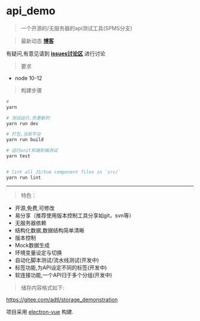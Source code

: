 # api_demo

> 一个开源的/无服务器的api测试工具(SPMS分支)

> 最新动态 [**博客**](https://adtl.gitee.io/pages/)

有疑问,有意见请到 [**issues讨论区**](https://gitee.com/adtl/adtl/issues) 进行讨论

> 要求

* node 10-12

> 构建步骤

``` bash
# 
yarn

# 测试运行,热更新的
yarn run dev

# 打包,当前平台
yarn run build

# 运行unit和端到端测试
yarn test


# lint all JS/Vue component files in `src/`
yarn run lint

```

---


> 特色：

* 开源,免费,可修改
* 易分享（推荐使用版本控制工具分享如git，svn等）
* 无服务器依赖
* 结构化数据,数据结构简单清晰
* 版本控制
* Mock数据生成
* 环境变量设定与切换
* 自动化脚本测试/流水线测试(开发中)
* 标签功能,为API设定不同的标签(开发中)
* 软连接功能,一个API归于多个分组(开发中)

> 储存内容格式如下:

https://gitee.com/adtl/storage_demonstration


项目采用 [electron-vue](https://github.com/SimulatedGREG/electron-vue) 构建.

